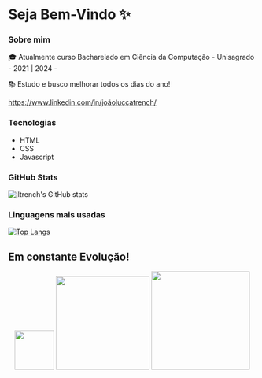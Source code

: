 <h1> Seja Bem-Vindo ✨</h1>

### Sobre mim

🎓 Atualmente curso Bacharelado em Ciência da Computação - Unisagrado - 2021 | 2024 - 

📚 Estudo e busco melhorar todos os dias do ano!

https://www.linkedin.com/in/joãoluccatrench/

### Tecnologias<br/>
 - HTML  <br/>
 - CSS  <br/>
 - Javascript 

### GitHub Stats


![jltrench's GitHub stats](https://github-readme-stats.vercel.app/api?username=jltrench&theme=prussian&show_icons=true)



### Linguagens mais usadas

[![Top Langs](https://github-readme-stats.vercel.app/api/top-langs/?username=jltrench&layout=compact)](https://github.com/jltrench/github-readme-stats)

<h2> Em constante Evolução! </h2>
  <p align="center">
    <img src="https://images-wixmp-ed30a86b8c4ca887773594c2.wixmp.com/f/76f799f4-acae-4f54-9a0a-a3f02a479ef1/d4vwhge-682589df-6666-4097-aaf0-3a86229a8484.png/v1/fill/w_350,h_350,strp/bigger_8_bit_squirtle_by_mickiart14_d4vwhge-fullview.png?token=eyJ0eXAiOiJKV1QiLCJhbGciOiJIUzI1NiJ9.eyJzdWIiOiJ1cm46YXBwOjdlMGQxODg5ODIyNjQzNzNhNWYwZDQxNWVhMGQyNmUwIiwiaXNzIjoidXJuOmFwcDo3ZTBkMTg4OTgyMjY0MzczYTVmMGQ0MTVlYTBkMjZlMCIsIm9iaiI6W1t7ImhlaWdodCI6Ijw9MzUwIiwicGF0aCI6IlwvZlwvNzZmNzk5ZjQtYWNhZS00ZjU0LTlhMGEtYTNmMDJhNDc5ZWYxXC9kNHZ3aGdlLTY4MjU4OWRmLTY2NjYtNDA5Ny1hYWYwLTNhODYyMjlhODQ4NC5wbmciLCJ3aWR0aCI6Ijw9MzUwIn1dXSwiYXVkIjpbInVybjpzZXJ2aWNlOmltYWdlLm9wZXJhdGlvbnMiXX0.8_MqVORP7SLjMs1l_MIsd1y-R1B_z47W5ddGOSfOms0" height="80px">
    <img src="https://i.pinimg.com/originals/22/fc/aa/22fcaa31983cff8a106aa4f58cf41e80.png" height="190px">
    <img src="https://img.pokemondb.net/sprites/sword-shield/normal/blastoise.png" height="200px">
  </p>
